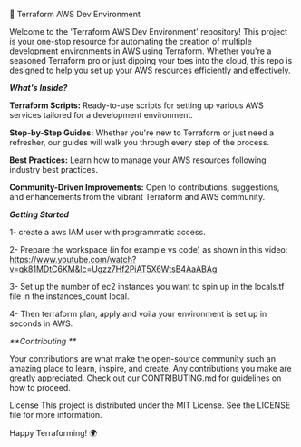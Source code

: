 🚀 Terraform AWS Dev Environment

Welcome to the 'Terraform AWS Dev Environment' repository! This project is your one-stop resource for automating the creation of multiple development environments in AWS using Terraform. Whether you're a seasoned Terraform pro or just dipping your toes into the cloud, this repo is designed to help you set up your AWS resources efficiently and effectively.

_**What's Inside?**_

**Terraform Scripts:** Ready-to-use scripts for setting up various AWS services tailored for a development environment.

**Step-by-Step Guides:** Whether you're new to Terraform or just need a refresher, our guides will walk you through every step of the process.

**Best Practices:** Learn how to manage your AWS resources following industry best practices.

**Community-Driven Improvements:** Open to contributions, suggestions, and enhancements from the vibrant Terraform and AWS community.

_**Getting Started**_

1- create a aws IAM user with programmatic access. 

2- Prepare the workspace (in for example vs code) as shown in this video: https://www.youtube.com/watch?v=qk81MDtC6KM&lc=Ugzz7Hf2PiAT5X6WtsB4AaABAg

3- Set up the number of ec2 instances you want to spin up in the locals.tf file in the instances_count local.

4- Then terraform plan, apply and voila your environment is set up in seconds in AWS.

_**Contributing **_

Your contributions are what make the open-source community such an amazing place to learn, inspire, and create. Any contributions you make are greatly appreciated. Check out our CONTRIBUTING.md for guidelines on how to proceed.

License This project is distributed under the MIT License. See the LICENSE file for more information.

Happy Terraforming! 🌍
